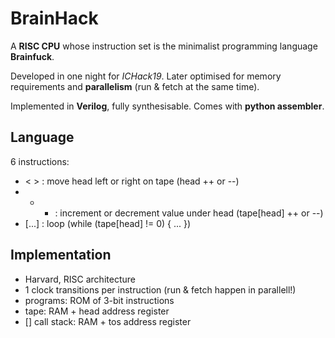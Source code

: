 # BrainHack
A **RISC CPU** whose instruction set is the minimalist programming language **Brainfuck**.

Developed in one night for *ICHack19*.
Later optimised for memory requirements and **parallelism** (run & fetch at the same time).

Implemented in **Verilog**, fully synthesisable.
Comes with **python assembler**.


## Language
6 instructions:
- < > : move head left or right on tape (head ++ or --)
- + - : increment or decrement value under head (tape[head] ++ or --)
- [...] : loop (while (tape[head] != 0) { ... })

## Implementation
- Harvard, RISC architecture
- 1 clock transitions per instruction (run & fetch happen in parallell!)
- programs: ROM of 3-bit instructions
- tape: RAM + head address register
- [] call stack: RAM + tos address register